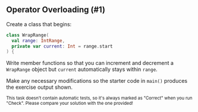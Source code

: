 ## Operator Overloading (#1)

Create a class that begins:

```kotlin
class WrapRange(
  val range: IntRange,
  private var current: Int = range.start
) {
```

Write member functions so that you can increment and decrement a `WrapRange`
object but `current` automatically stays within `range`.

Make any necessary modifications so the starter code in `main()` produces the
exercise output shown.

<sub> This task doesn't contain automatic tests,
so it's always marked as "Correct" when you run "Check".
Please compare your solution with the one provided! </sub>
